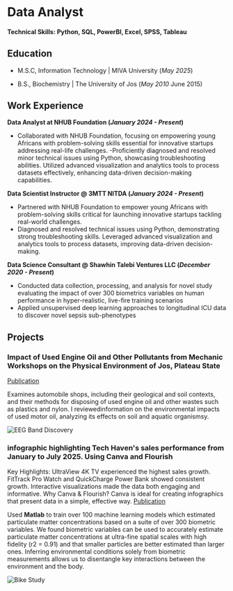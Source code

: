 # Data Analyst

#### Technical Skills: Python, SQL, PowerBI, Excel, SPSS, Tableau

## Education
	 			        		
- M.S.C, Information Technology | MIVA University  (_May 2025_)

- B.S., Biochemistry | The University of Jos  (_May 2010_ June 2015)

## Work Experience
**Data Analyst at NHUB Foundation  (_January 2024 - Present_)**
- Collaborated with NHUB Foundation, focusing on empowering young Africans with problem-solving skills essential for innovative startups addressing real-life challenges. 
-Proficiently diagnosed and resolved minor technical issues using Python, showcasing troubleshooting abilities. Utilized advanced visualization and analytics tools to process datasets effectively, enhancing data-driven decision-making capabilities. 

**Data Scientist Instructor @ 3MTT NITDA  (_January 2024 - Present_)**

* Partnered with NHUB Foundation to empower young Africans with problem-solving skills critical for launching innovative startups tackling real-world challenges.
* Diagnosed and resolved technical issues using Python, demonstrating strong troubleshooting skills. Leveraged advanced visualization and analytics tools to process datasets, improving data-driven decision-making.




**Data Science Consultant @ Shawhin Talebi Ventures LLC (_December 2020 - Present_)**
- Conducted data collection, processing, and analysis for novel study evaluating the impact of over 300 biometrics variables on human performance in hyper-realistic, live-fire training scenarios
- Applied unsupervised deep learning approaches to longitudinal ICU data to discover novel sepsis sub-phenotypes

## Projects
### **Impact of Used Engine Oil and Other Pollutants from Mechanic Workshops on the Physical Environment of Jos, Plateau State**
[Publication](https://jozefajogwu.medium.com/impact-of-used-engine-oil-and-other-pollutants-from-mechanic-workshops-on-the-physical-environment-149c4529dd63)

Examines automobile shops, including their geological and soil contexts, and their methods for disposing of used engine oil and other wastes such as plastics and nylon. I reviewedinformation on the environmental impacts of used motor oil, analyzing its effects on soil and aquatic organismsy.

![EEG Band Discovery](/assets/img/eeg_band_discovery.jpeg)

### infographic highlighting Tech Haven's sales performance from January to July 2025. Using Canva and Flourish
Key Highlights:
UltraView 4K TV experienced the highest sales growth.
FitTrack Pro Watch and QuickCharge Power Bank showed consistent growth.
Interactive visualizations made the data both engaging and informative.
Why Canva & Flourish?
Canva is ideal for creating infographics that present data in a simple, effective way.
[Publication](https://jozefajogwu.medium.com/total-sales-analysis-for-tech-haven-3139014b415b)

Used **Matlab** to train over 100 machine learning models which estimated particulate matter concentrations based on a suite of over 300 biometric variables. We found biometric variables can be used to accurately estimate particulate matter concentrations at ultra-fine spatial scales with high fidelity (r2 = 0.91) and that smaller particles are better estimated than larger ones. Inferring environmental conditions solely from biometric measurements allows us to disentangle key interactions between the environment and the body.

![Bike Study](/assets/img/bike_study.jpeg)

